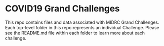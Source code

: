 # COVID19 Grand Challenges

This repo contains files and data associated with MIDRC Grand Challenges. Each top-level folder in this repo represents an individual Challenge. Please see the README.md file within each folder to learn more about each challenge.
